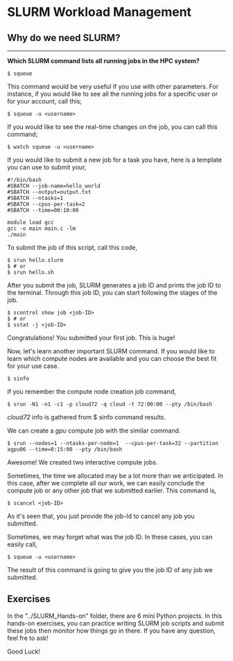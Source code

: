 # SLURM Workload Management

## Why do we need SLURM?

--------

__Which SLURM command lists all running jobs in the HPC system?__

    $ squeue

This command would be very useful if you use with other parameters. For instance, if you would like to see all the running jobs for a specific user or for your account, call this;

    $ squeue -u <username>

If you would like to see the real-time changes on the job, you can call this command;

    $ watch squeue -u <username>

If you would like to submit a new job for a task you have, here is a template you can use to submit your,

    #!/bin/bash
    #SBATCH --job-name=hello_world
    #SBATCH --output=output.txt
    #SBATCH --ntasks=1
    #SBATCH --cpus-per-task=2
    #SBATCH --time=00:10:00

    module load gcc
    gcc -o main main.c -lm
    ./main

To submit the job of this script, call this code,

    $ srun hello.slurm
    $ # or
    $ srun hello.sh

After you submit the job, SLURM generates a job ID and prints the job ID to the terminal. Through this job ID, you can start following the stages of the job.

    $ scontrol show job <job-ID>
    $ # or
    $ sstat -j <job-ID>

Congratulations! You submitted your first job. This is huge!

Now, let's learn another important SLURM command.
If you would like to learn which compute nodes are available and you can choose the best fit for your use case.

    $ sinfo

If you remember the compute node creation job command,

    $ srun -N1 -n1 -c1 -p cloud72 -q cloud -t 72:00:00 --pty /bin/bash

_cloud72_ info is gathered from $ sinfo command results.

We can create a _gpu_ compute job with the similar command.

    $ srun --nodes=1 --ntasks-per-node=1  --cpus-per-task=32 --partition agpu06 --time=0:15:00 --pty /bin/bash

Awesome! We created two interactive compute jobs. 

Sometimes, the time we allocated may be a lot more than we anticipated. In this case, after we complete all our work, we can easily conclude the compute job or any other job that we submitted earlier. This command is,

    $ scancel <job-ID>

As it's seen that, you just provide the job-Id to cancel any job you submitted. 

Sometimes, we may forget what was the job ID. In these cases, you can easily call,

    $ squeue -u <username>

The result of this command is going to give you the job ID of any job we submitted.



## Exercises

In the "../SLURM_Hands-on" folder, there are 6 mini Python projects. In this hands-on exercises, you can practice writing SLURM job scripts and submit these jobs then monitor how things go in there. If you have any question, feel fre to ask!

Good Luck!


